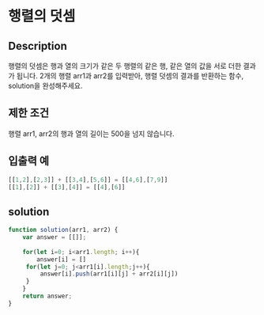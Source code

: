 # 행렬의 덧셈

## Description
행렬의 덧셈은 행과 열의 크기가 같은 두 행렬의 같은 행, 같은 열의 값을 서로 더한 결과가 됩니다. 2개의 행렬 arr1과 arr2를 입력받아, 행렬 덧셈의 결과를 반환하는 함수, solution을 완성해주세요.

## 제한 조건
행렬 arr1, arr2의 행과 열의 길이는 500을 넘지 않습니다.

## 입출력 예
```ts
[[1,2],[2,3]] +	[[3,4],[5,6]] =	[[4,6],[7,9]]
[[1],[2]] +	[[3],[4]] =	[[4],[6]]
```

## solution
```jsx
function solution(arr1, arr2) {
    var answer = [[]];
    
    for(let i=0; i<arr1.length; i++){
        answer[i] = []
     for(let j=0; j<arr1[i].length;j++){
         answer[i].push(arr1[i][j] + arr2[i][j])
     }
    }
    return answer;
}
```
